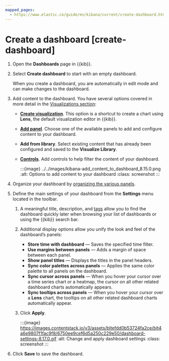 ```yaml
---
mapped_pages:
  - https://www.elastic.co/guide/en/kibana/current/create-dashboard.html
---
```


# Create a dashboard [create-dashboard]

1. Open the **Dashboards** page in {{kib}}.
2. Select **Create dashboard** to start with an empty dashboard.

    When you create a dashboard, you are automatically in edit mode and can make changes to the dashboard.

3. Add content to the dashboard. You have several options covered in more detail in the [Visualizations section](../visualize.md#panels-editors):

    * [**Create visualization**](../visualize/lens.md). This option is a shortcut to create a chart using **Lens**, the default visualization editor in {{kib}}.
    * [**Add panel**](../visualize.md#panels-editors). Choose one of the available panels to add and configure content to your dashboard.
    * **Add from library**. Select existing content that has already been configured and saved to the **Visualize Library**.
    * [**Controls**](add-controls.md). Add controls to help filter the content of your dashboard.

        :::{image} ../../images/kibana-add_content_to_dashboard_8.15.0.png
        :alt: Options to add content to your dashboard
        :class: screenshot
        :::

4. Organize your dashboard by [organizing the various panels](arrange-panels.md).
5. Define the main settings of your dashboard from the **Settings** menu located in the toolbar.

    1. A meaningful title, description, and [tags](../find-and-organize/tags.md) allow you to find the dashboard quickly later when browsing your list of dashboards or using the {{kib}} search bar.
    2. Additional display options allow you unify the look and feel of the dashboard’s panels:

        * **Store time with dashboard** — Saves the specified time filter.
        * **Use margins between panels** — Adds a margin of space between each panel.
        * **Show panel titles** — Displays the titles in the panel headers.
        * **Sync color palettes across panels** — Applies the same color palette to all panels on the dashboard.
        * **Sync cursor across panels** — When you hover your cursor over a time series chart or a heatmap, the cursor on all other related dashboard charts automatically appears.
        * **Sync tooltips across panels** — When you hover your cursor over a **Lens** chart, the tooltips on all other related dashboard charts automatically appear.

    3. Click **Apply**.

        :::{image} https://images.contentstack.io/v3/assets/bltefdd0b53724fa2ce/blt4a6e9807f1fac9f8/6750ee9cef6d5a250c229e50/dashboard-settings-8.17.0.gif
        :alt: Change and apply dashboard settings
        :class: screenshot
        :::

6. Click **Save**  to save the dashboard.
